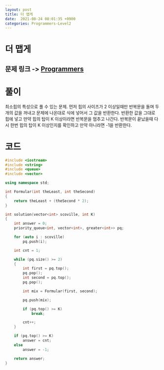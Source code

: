 ```yaml
---
layout: post
title: 더 맵게
date:  2021-08-24 08:01:35 +0900
categories: Programmers-Level2
---
```


# 더 맵게
## 문제 링크 -> [Programmers](https://programmers.co.kr/learn/courses/30/lessons/42626)

# 풀이
최소힙의 특성으로 풀 수 있는 문제. 먼저 힙의 사이즈가 2 이상일때만 반복문을 돌며 두개의 값을 꺼내고 문제에 나온대로 식에 넣어서 그 값을 반환한다. 반환한 값을 그대로 힙에 넣고 만약 힙의 탑이 K 이상이라면 반복문을 멈추고 나간다. 반복문이 끝났을때 다시 한번 힙의 탑이 K 이상인지를 확인하고 만약 아니라면 -1을 반환한다.

# 코드
```c++
#include <iostream>
#include <string>
#include <queue>
#include <vector>

using namespace std;

int Formular(int theLeast, int theSecond)
{
    return theLeast + (theSecond * 2);
}

int solution(vector<int> scoville, int K) 
{
    int answer = 0;
    priority_queue<int, vector<int>, greater<int>> pq;

    for (auto i : scoville)
        pq.push(i);

    int cnt = 1;

    while (pq.size() >= 2)
    {
        int first = pq.top();
        pq.pop();
        int second = pq.top();
        pq.pop();

        int mix = Formular(first, second);

        pq.push(mix);

        if (pq.top() >= K)
            break;

        cnt++;
    }

    if (pq.top() >= K)
        answer = cnt;
    else
        answer = -1;

    return answer;
}
```